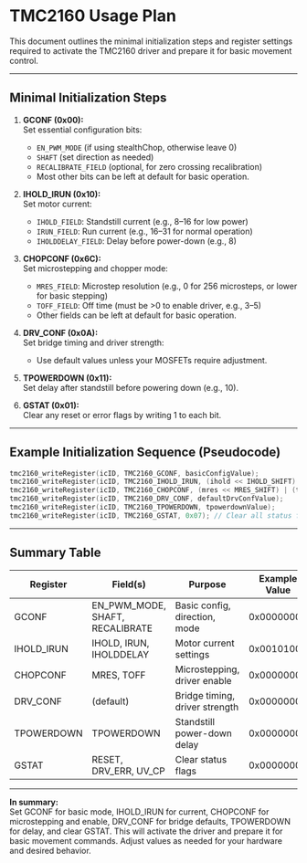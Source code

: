 # TMC2160 Usage Plan

This document outlines the minimal initialization steps and register settings required to activate the TMC2160 driver and prepare it for basic movement control.

---

## Minimal Initialization Steps

1. **GCONF (0x00):**  
   Set essential configuration bits:
   - `EN_PWM_MODE` (if using stealthChop, otherwise leave 0)
   - `SHAFT` (set direction as needed)
   - `RECALIBRATE_FIELD` (optional, for zero crossing recalibration)
   - Most other bits can be left at default for basic operation.

2. **IHOLD_IRUN (0x10):**  
   Set motor current:
   - `IHOLD_FIELD`: Standstill current (e.g., 8–16 for low power)
   - `IRUN_FIELD`: Run current (e.g., 16–31 for normal operation)
   - `IHOLDDELAY_FIELD`: Delay before power-down (e.g., 8)

3. **CHOPCONF (0x6C):**  
   Set microstepping and chopper mode:
   - `MRES_FIELD`: Microstep resolution (e.g., 0 for 256 microsteps, or lower for basic stepping)
   - `TOFF_FIELD`: Off time (must be >0 to enable driver, e.g., 3–5)
   - Other fields can be left at default for basic operation.

4. **DRV_CONF (0x0A):**  
   Set bridge timing and driver strength:
   - Use default values unless your MOSFETs require adjustment.

5. **TPOWERDOWN (0x11):**  
   Set delay after standstill before powering down (e.g., 10).

6. **GSTAT (0x01):**  
   Clear any reset or error flags by writing 1 to each bit.

---

## Example Initialization Sequence (Pseudocode)

```cpp
tmc2160_writeRegister(icID, TMC2160_GCONF, basicConfigValue);
tmc2160_writeRegister(icID, TMC2160_IHOLD_IRUN, (ihold << IHOLD_SHIFT) | (irun << IRUN_SHIFT) | (iholddelay << IHOLDDELAY_SHIFT));
tmc2160_writeRegister(icID, TMC2160_CHOPCONF, (mres << MRES_SHIFT) | (toff << TOFF_SHIFT));
tmc2160_writeRegister(icID, TMC2160_DRV_CONF, defaultDrvConfValue);
tmc2160_writeRegister(icID, TMC2160_TPOWERDOWN, tpowerdownValue);
tmc2160_writeRegister(icID, TMC2160_GSTAT, 0x07); // Clear all status flags
```

---

## Summary Table

| Register      | Field(s)         | Purpose                        | Example Value |
|---------------|------------------|--------------------------------|--------------|
| GCONF         | EN_PWM_MODE, SHAFT, RECALIBRATE | Basic config, direction, mode | 0x00000000   |
| IHOLD_IRUN    | IHOLD, IRUN, IHOLDDELAY         | Motor current settings        | 0x00101008   |
| CHOPCONF      | MRES, TOFF                    | Microstepping, driver enable  | 0x00000003   |
| DRV_CONF      | (default)                     | Bridge timing, driver strength| 0x00000000   |
| TPOWERDOWN    | TPOWERDOWN                    | Standstill power-down delay   | 0x0000000A   |
| GSTAT         | RESET, DRV_ERR, UV_CP         | Clear status flags            | 0x00000007   |

---

**In summary:**  
Set GCONF for basic mode, IHOLD_IRUN for current, CHOPCONF for microstepping and enable, DRV_CONF for bridge defaults, TPOWERDOWN for delay, and clear GSTAT. This will activate the driver and prepare it for basic movement commands. Adjust values as needed for your hardware and desired behavior.
